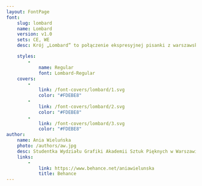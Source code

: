 ```yaml
---
layout: FontPage
font:
    slug: lombard
    name: Lombard
    version: v1.0
    sets: CE, WE
    desc: Krój „Lombard” to połączenie ekspresyjnej pisanki z warszawskich neonów z geometrycznymi napisami charakterystycznymi dla stołecznych rzemieślników. Bezpośrednią inspiracją dla powstania projektu był neon „Jubiler”. Po połaczeniu z blokowymi literami, pochodzącymi z ręcznie malowanych szyldów, powstał krój dekoracyjny i jednocześnie modułowy.

    styles:
        -
            name: Regular
            font: Lombard-Regular
    covers:
        -
            link: /font-covers/lombard/1.svg
            color: "#FDEBE8"
        -
            link: /font-covers/lombard/2.svg
            color: "#FDEBE8"
        -
            link: /font-covers/lombard/3.svg
            color: "#FDEBE8"
author:
    name: Ania Wieluńska
    photo: /authors/aw.jpg
    desc: Studentka Wydziału Grafiki Akademii Sztuk Pięknych w Warszawie, zajmuję się grafiką użytkową, malarstwem i litografią. Interesuje się także projektowaniem fontów skryptowych. Stypendystka Ministra Kultury i Dziedzictwa Narodowego oraz Type Directors Club.
    links:
        -
            link: https://www.behance.net/aniawielunska
            title: Behance
---
```

